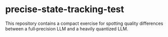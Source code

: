 # precise-state-tracking-test
This repository contains a compact exercise for spotting quality differences between a full‑precision LLM and a heavily quantized LLM.
